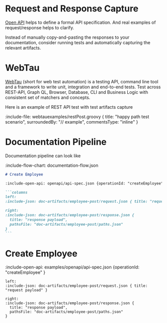 # Request and Response Capture

[Open API](snippets/open-API) helps to define a formal API specification.
And real examples of request/response helps to clarify. 

Instead of manually copy-and-pasting the responses to your documentation, consider running tests and automatically
capturing the relevant artifacts.

# WebTau

[WebTau](https://testingisdocumenting.org/webtau) (short for web test automation) is a testing API, command line tool and a framework to write unit, 
integration and end-to-end tests. Test across REST-API, Graph QL, Browser, Database, CLI and Business Logic with consistent set of matchers and concepts.

Here is an example of REST API test with test artifacts capture 

:include-file: webtauexamples/restPost.groovy {
  title: "happy path test scenario",
  surroundedBy: "// example",
  commentsType: "inline"
}

# Documentation Pipeline

Documentation pipeline can look like

:include-flow-chart: documentation-flow.json

`````markdown {title: "znai example of using test artifacts"}
# Create Employee

:include-open-api: openapi/api-spec.json {operationId: "createEmployee" }

```columns
left: 
:include-json: doc-artifacts/employee-post/request.json { title: "request payload" }

right: 
:include-json: doc-artifacts/employee-post/response.json { 
  title: "response payload", 
  pathsFile: "doc-artifacts/employee-post/paths.json" 
}
```
`````


# Create Employee

:include-open-api: examples/openapi/api-spec.json {operationId: "createEmployee" }

```columns
left: 
:include-json: doc-artifacts/employee-post/request.json { title: "request payload" }

right: 
:include-json: doc-artifacts/employee-post/response.json { 
  title: "response payload", 
  pathsFile: "doc-artifacts/employee-post/paths.json" 
}
```

